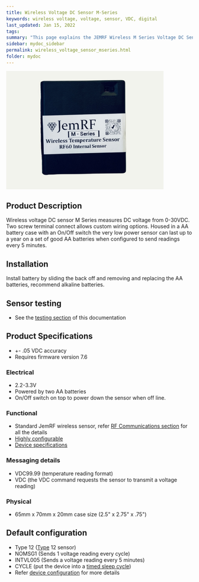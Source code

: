 ```yaml
---
title: Wireless Voltage DC Sensor M-Series
keywords: wireless voltage, voltage, sensor, VDC, digital
last_updated: Jan 15, 2022
tags:
summary: "This page explains the JEMRF Wireless M Series Voltage DC Sensor"
sidebar: mydoc_sidebar
permalink: wireless_voltage_sensor_mseries.html
folder: mydoc
---
```


<img src="images/mseriesrf60.jpg" width="425"/>

## Product Description
Wireless voltage DC sensor M Series measures DC voltage from 0-30VDC. Two screw terminal connect allows custom wiring options. Housed in a AA battery case with an On/Off switch the very low power sensor can last up to a year on a set of good AA batteries when configured to send readings every 5 minutes.

## Installation
Install battery by sliding the back off and removing and replacing the AA batteries, recommend alkaline batteries.

## Sensor testing
* See the [testing section](sensor_testing.html) of this documentation

## Product Specifications
* +- .05 VDC accuracy
* Requires firmware version 7.6

### Electrical
* 2.2-3.3V
* Powered by two AA batteries
* On/Off switch on top to power down the sensor when off line.

### Functional
* Standard JemRF wireless sensor, refer [RF Communications section](rf_basics.html) for all the details
* [Highly configurable](configuration_overview.html)
* [Device specifications](rf_device_specs.html)

### Messaging details
* VDC99.99 (temperature reading format)
* VDC (the VDC command requests the sensor to transmit a voltage reading)

### Physical
* 65mm x 70mm x 20mm case size (2.5" x 2.75" x .75")

## Default configuration
* Type 12 ([Type](types.html) 12 sensor)
* NOMSG1 (Sends 1 voltage reading every cycle)
* INTVL005 (Sends a voltage reading every 5 minutes)
* CYCLE (put the device into a [timed sleep cycle](sleep_modes.html))
* Refer [device configuration](configuration_overview.html) for more details



